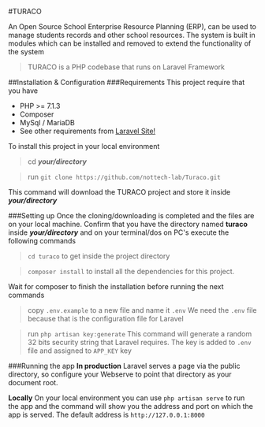 #TURACO

An Open Source School Enterprise Resource Planning (ERP), can be used to manage students records and other school resources.  The system is built in modules which can be installed and removed to extend the functionality of the system

>TURACO is a PHP codebase that runs on Laravel Framework

##Installation & Configuration
###Requirements
This project require that you have
* PHP >= 7.1.3
* Composer
* MySql / MariaDB
* See other requirements from [Laravel Site!](https://laravel.com/docs/5.8)

To install this project in your local environment
> cd **_your/directory_**

> run `git clone https://github.com/nottech-lab/Turaco.git`

This command will download the TURACO project and store it inside **_your/directory_** 


###Setting up
Once the cloning/downloading is completed and the files are on your local machine. Confirm that you have the directory
named **turaco** inside **_your/directory_** and on your terminal/dos on PC's execute the following commands

> `cd turaco` to get inside the project directory

> `composer install` to install all the dependencies for this project. 

Wait for composer to finish the installation before running the next commands

> copy `.env.example` to a new file and name it `.env` We need the `.env` file because that is the configuration file for Laravel

> run `php artisan key:generate` This command will generate a random 32 bits security string that Laravel requires. The key is added to `.env` file and assigned to `APP_KEY` key


###Running the app
**In production**
Laravel serves a page via the public directory, so configure your Webserve to point that directory as your document root. 

**Locally**
On your local environment you can use `php artisan serve` to run the app and the command will show you the address and port on which the app is served. The default address is `http://127.0.0.1:8000`

